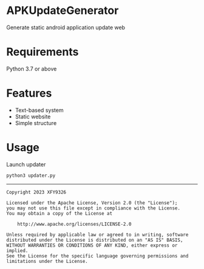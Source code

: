 # APKUpdateGenerator

Generate static android application update web

# Requirements

Python 3.7 or above

# Features

- Text-based system
- Static website
- Simple structure

# Usage

Launch updater

```bash
python3 updater.py
```

----------

```Text
Copyright 2023 XFY9326

Licensed under the Apache License, Version 2.0 (the "License");
you may not use this file except in compliance with the License.
You may obtain a copy of the License at

    http://www.apache.org/licenses/LICENSE-2.0

Unless required by applicable law or agreed to in writing, software
distributed under the License is distributed on an "AS IS" BASIS,
WITHOUT WARRANTIES OR CONDITIONS OF ANY KIND, either express or implied.
See the License for the specific language governing permissions and
limitations under the License.
```
